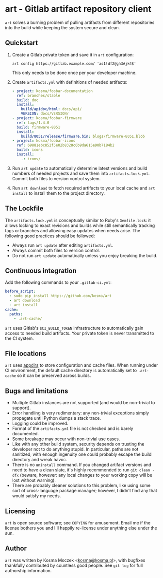 # art - Gitlab artifact repository client

`art` solves a burning problem of pulling artifacts from different repositories
into the build while keeping the system secure and clean.

## Quickstart

1. Create a Gitlab private token and save it in `art` configuration:

    ```shell
    art config https://gitlab.example.com/ 'as1!df2@gh3#jk4$'
    ```

   This only needs to be done once per your developer machine.

2. Create `artifacts.yml` with definitions of needed artifacts:

    ```yaml
    - project: kosma/foobar-documentation
      ref: branches/stable
      build: doc
      install:
        build/apidoc/html: docs/api/
        VERSION: docs/VERSION/
    - project: kosma/foobar-firmware
      ref: tags/1.4.0
      build: firmware-8051
      install:
        build/8051/release/firmware.bin: blogs/firmware-8051.blob
    - project: kosma/foobar-icons
      ref: 69881ebc852f5e02b8328c6b9da615e90b7184b2
      build: icons
      install:
        .: icons/
    ```

3. Run `art update` to automatically determine latest versions and build numbers
   of needed projects and save them into `artifacts.lock.yml`. Commit both files
   to version control system.

4. Run `art download` to fetch required artifacts to your local cache and
   `art install` to install them to the project directory.

## The Lockfile

The `artifacts.lock.yml` is conceptually similar to Ruby's `Gemfile.lock`: it
allows locking to exact revisions and builds while still semantically tracking
tags or branches and allowing easy updates when needs arise. The following good
practices should be followed:

* Always run `art update` after editing `artifacts.yml`.
* Always commit both files to version control.
* Do not run `art update` automatically unless you enjoy breaking the build.

## Continuous integration

Add the following commands to your `.gitlab-ci.yml`:

```yaml
before_script:
  - sudo pip install https://github.com/kosma/art
  - art download
  - art install
cache:
  paths:
    - .art-cache/
```

`art` uses Gitlab's `$CI_BUILD_TOKEN` infrastructure to automatically gain access
to needed build artifacts. Your private token is never transmitted to the CI system.

## File locations

`art` uses [appdirs](https://github.com/ActiveState/appdirs) to store configuration
and cache files. When running under CI environment, the default cache directory is
automatically set to `.art-cache` so it can be preserved across builds.

## Bugs and limitations

* Multiple Gitlab instances are not supported (and would be non-trivial to support).
* Error handling is very rudimentary: any non-trivial exceptions simply propagate
  until Python dumps a stack trace.
* Logging could be improved.
* Format of the `artifacts.yml` file is not checked and is barely documented.
* Some breakage may occur with non-trivial use cases.
* Like with any other build system, security depends on trusting the developer
  not to do anything stupid. In particular, paths are not sanitized; with enough
  ingenuity one could probably escape the build directory and wreak havoc.
* There is no `uninstall` command. If you changed artifact versions and need to
  have a clean slate, it's highly recommended to run `git clean -dfx` (beware,
  however: any local changes to your working copy will be lost without warning).
* There are probably cleaner solutions to this problem, like using some sort of
  cross-language package manager; however, I didn't find any that would satisfy
  my needs.

## Licensing

`art` is open source software; see ``COPYING`` for amusement. Email me if the
license bothers you and I'll happily re-license under anything else under the sun.

## Author

`art` was written by Kosma Moczek &lt;kosma@kosma.pl&gt;, with bugfixes thankfully
contributed by countless good people. See `git log` for full authorship information.
